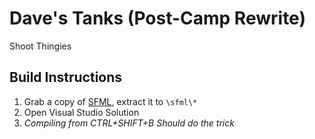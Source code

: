 # Dave's Tanks (Post-Camp Rewrite)
Shoot Thingies

## Build Instructions
1. Grab a copy of [SFML](https://www.sfml-dev.org/download.php), extract it to `\sfml\*`
2. Open Visual Studio Solution
3. *Compiling from CTRL+SHIFT+B Should do the trick*
